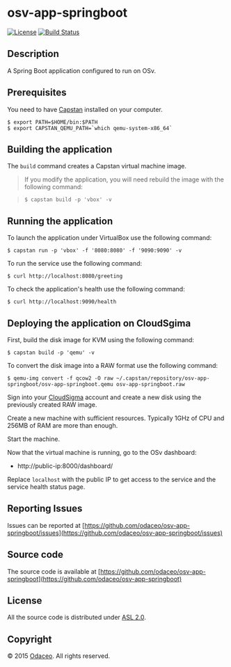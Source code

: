 # osv-app-springboot

[![License](https://img.shields.io/github/license/odaceo/osv-app-springboot.svg)](LICENSE)
[![Build Status](https://travis-ci.org/odaceo/osv-app-springboot.svg)](https://travis-ci.org/odaceo/osv-app-springboot)

## Description

A Spring Boot application configured to run on OSv.

## Prerequisites

You need to have [Capstan](https://github.com/cloudius-systems/capstan)
installed on your computer.

```
$ export PATH=$HOME/bin:$PATH 
$ export CAPSTAN_QEMU_PATH=`which qemu-system-x86_64` 
```

## Building the application

The ``build`` command creates a Capstan virtual machine image.

> If you modify the application, you will need rebuild the image with the following command:

>```
>$ capstan build -p 'vbox' -v
>```

## Running the application

To launch the application under VirtualBox use the following command:

```
$ capstan run -p 'vbox' -f '8080:8080' -f '9090:9090' -v
```

To run the service use the following command: 

```
$ curl http://localhost:8080/greeting
```

To check the application's health use the following command:

```
$ curl http://localhost:9090/health
```

## Deploying the application on CloudSgima

First, build the disk image for KVM using the following command:

```
$ capstan build -p 'qemu' -v
```

To convert the disk image into a RAW format use the following command: 

```
$ qemu-img convert -f qcow2 -O raw ~/.capstan/repository/osv-app-springboot/osv-app-springboot.qemu osv-app-springboot.raw
```

Sign into your [CloudSigma](http://tracking.cloudsigma.com/aff_c?offer_id=2&aff_id=2295&url_id=19&source=osv-app-springboot) account and create a new disk using the previously created RAW image.

Create a new machine with sufficient resources. Typically 1GHz of CPU and 256MB of RAM are more than enough.

Start the machine. 

Now that the virtual machine is running, go to the OSv dashboard: 

* http://public-ip:8000/dashboard/

Replace ``localhost`` with the public IP to get access to the service and the service health status page.

## Reporting Issues

Issues can be reported at [https://github.com/odaceo/osv-app-springboot/issues](https://github.com/odaceo/osv-app-springboot/issues)

## Source code

The source code is available at [https://github.com/odaceo/osv-app-springboot](https://github.com/odaceo/osv-app-springboot)

## License

All the source code is distributed under [ASL 2.0](LICENSE).

## Copyright

© 2015 [Odaceo](http://odaceo.ch). All rights reserved.